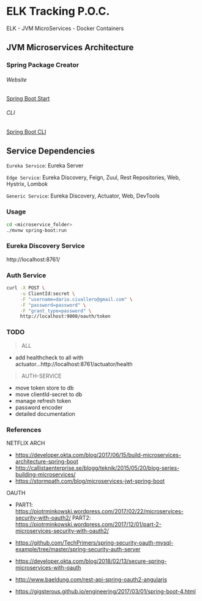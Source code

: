 # ELK Tracking P.O.C.

ELK - JVM MicroServices - Docker Containers

## JVM Microservices Architecture

### Spring Package Creator

###### Website

[Spring Boot Start](https://start.spring.io)

###### CLI

[Spring Boot CLI](https://docs.spring.io/spring-boot/docs/current/reference/html/cli.html)

## Service Dependencies

`Eureka Service`: Eureka Server

`Edge Service`: Eureka Discovery, Feign, Zuul, Rest Repositories, Web, Hystrix, Lombok

`Generic Service`: Eureka Discovery, Actuator, Web, DevTools


### Usage

```bash
cd <microservice_folder>
./mvnw spring-boot:run
```

### Eureka Discovery Service

http://localhost:8761/

### Auth Service

```bash
curl -X POST \
     -u ClientId:secret \
     -F "username=dario.civallero@gmail.com" \
     -F "password=password" \
     -F "grant_type=password" \
     http://localhost:9000/oauth/token
```

### TODO

> ALL
* add healthcheck to all with actuator...http://localhost:8761/actuator/health

> AUTH-SERVICE
* move token store to db
* move clientId-secret to db
* manage refresh token
* password encoder
* detailed documentation

### References

NETFLIX ARCH

* https://developer.okta.com/blog/2017/06/15/build-microservices-architecture-spring-boot
* http://callistaenterprise.se/blogg/teknik/2015/05/20/blog-series-building-microservices/
* https://stormpath.com/blog/microservices-jwt-spring-boot

OAUTH

* PART1: https://piotrminkowski.wordpress.com/2017/02/22/microservices-security-with-oauth2/
 PART2: https://piotrminkowski.wordpress.com/2017/12/01/part-2-microservices-security-with-oauth2/

* https://github.com/TechPrimers/spring-security-oauth-mysql-example/tree/master/spring-security-auth-server

* https://developer.okta.com/blog/2018/02/13/secure-spring-microservices-with-oauth
* http://www.baeldung.com/rest-api-spring-oauth2-angularjs
* https://gigsterous.github.io/engineering/2017/03/01/spring-boot-4.html